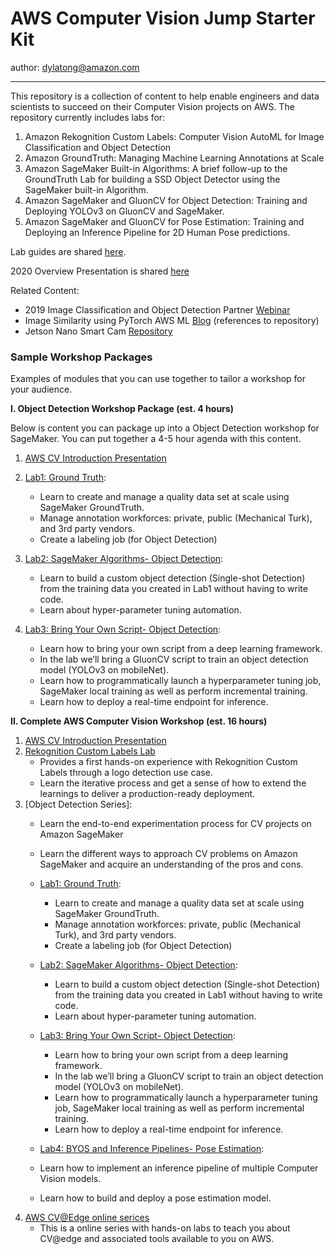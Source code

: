 # AWS Computer Vision Jump Starter Kit
author: dylatong@amazon.com

---

This repository is a collection of content to help enable engineers and data scientists to succeed on their Computer Vision projects on AWS. The repository currently includes labs for:

1. Amazon Rekognition Custom Labels: Computer Vision AutoML for Image Classification and Object Detection
2. Amazon GroundTruth: Managing Machine Learning Annotations at Scale
3. Amazon SageMaker Built-in Algorithms: A brief follow-up to the GroundTruth Lab for building a SSD Object Detector using the SageMaker built-in Algorithm.
4. Amazon SageMaker and GluonCV for Object Detection: Training and Deploying YOLOv3 on GluonCV and SageMaker.
5. Amazon SageMaker and GluonCV for Pose Estimation: Training and Deploying an Inference Pipeline for 2D Human Pose predictions.

Lab guides are shared [here](https://github.com/dylan-tong-aws/aws-cv-jumpstarter/tree/master/lab-guides).

2020 Overview Presentation is shared [here](https://github.com/dylan-tong-aws/aws-cv-jumpstarter/blob/master/presentations/aws-cv-partner-enablement-2020.pdf)

Related Content:
* 2019 Image Classification and Object Detection Partner [Webinar](https://www.youtube.com/watch?v=t7smVKL6d4Q)
* Image Similarity using PyTorch AWS ML [Blog](https://aws.amazon.com/blogs/machine-learning/a-personalized-shop-by-style-experience-using-pytorch-on-amazon-sagemaker-and-amazon-neptune/) (references to repository)
* Jetson Nano Smart Cam [Repository](https://github.com/dylan-tong-aws/jetson-nano-smart-cam)

### Sample Workshop Packages
Examples of modules that you can use together to tailor a workshop for your audience.

**I. Object Detection Workshop Package (est. 4 hours)**

Below is content you can package up into a Object Detection workshop for SageMaker. You can put together a 4-5 hour agenda with this content.

1. [AWS CV Introduction Presentation](https://github.com/dylan-tong-aws/aws-cv-jumpstarter/blob/master/presentations/aws-cv-partner-enablement-2020.pdf)
2. [Lab1: Ground Truth](https://github.com/dylan-tong-aws/aws-cv-jumpstarter/blob/master/lab-guides/Lab1-GroundTruth/Lab1-%20Ground%20Truth.pdf):
    - Learn to create and manage a quality data set at
    scale using SageMaker GroundTruth.
    - Manage annotation workforces: private,
    public (Mechanical Turk), and 3rd party
    vendors.
    - Create a labeling job (for Object Detection)
 3. [Lab2: SageMaker Algorithms- Object Detection](https://github.com/dylan-tong-aws/aws-cv-jumpstarter/blob/master/lab-guides/Lab2-SM-ObjectDetection/Lab2-SageMaker-Algorithms-ObjectDetection.pdf):
    - Learn to build a custom object detection (Single-shot
    Detection) from the training data you created in Lab1
    without having to write code.
    - Learn about hyper-parameter tuning automation.

4. [Lab3: Bring Your Own Script- Object Detection](https://github.com/dylan-tong-aws/aws-cv-jumpstarter/blob/master/lab-guides/Lab3-GluonCV-YOLOv3/Lab3-BYOS%20YOLOv3%20Object%20Detector%20on%20GluonCV.pdf):
    - Learn how to bring your own script from a deep
    learning framework.
    - In the lab we’ll bring a GluonCV script to train an
    object detection model (YOLOv3 on mobileNet).
    - Learn how to programmatically launch a
    hyperparameter tuning job, SageMaker local training
    as well as perform incremental training.
    - Learn how to deploy a real-time endpoint for
    inference.


**II. Complete AWS Computer Vision Workshop (est. 16 hours)**

1. [AWS CV Introduction Presentation](https://github.com/dylan-tong-aws/aws-cv-jumpstarter/blob/master/presentations/aws-cv-partner-enablement-2020.pdf)
2. [Rekognition Custom Labels Lab](https://github.com/dylan-tong-aws/aws-cv-jumpstarter/blob/master/lab-guides/Lab-Amazon%20Rekognition%20Custom%20Labels/Lab-Rekognition%20Custom%20Labels.pdf)
    - Provides a first hands-on experience with Rekognition Custom Labels through a logo detection use case.
    - Learn the iterative process and get a sense of how to extend the learnings to deliver a production-ready deployment.
3. [Object Detection Series]:
    - Learn the end-to-end experimentation process for CV projects on Amazon SageMaker
    - Learn the different ways to approach CV problems on Amazon SageMaker and acquire an understanding of the pros and cons.
    
    - [Lab1: Ground Truth](https://github.com/dylan-tong-aws/aws-cv-jumpstarter/blob/master/lab-guides/Lab1-GroundTruth/Lab1-%20Ground%20Truth.pdf):
        - Learn to create and manage a quality data set at
    scale using SageMaker GroundTruth.
        - Manage annotation workforces: private,
    public (Mechanical Turk), and 3rd party
    vendors.
        - Create a labeling job (for Object Detection)
    - [Lab2: SageMaker Algorithms- Object Detection](https://github.com/dylan-tong-aws/aws-cv-jumpstarter/blob/master/lab-guides/Lab2-SM-ObjectDetection/Lab2-SageMaker-Algorithms-ObjectDetection.pdf):
        - Learn to build a custom object detection (Single-shot
    Detection) from the training data you created in Lab1
    without having to write code.
        - Learn about hyper-parameter tuning automation.

    - [Lab3: Bring Your Own Script- Object Detection](https://github.com/dylan-tong-aws/aws-cv-jumpstarter/blob/master/lab-guides/Lab3-GluonCV-YOLOv3/Lab3-BYOS%20YOLOv3%20Object%20Detector%20on%20GluonCV.pdf):
        - Learn how to bring your own script from a deep
    learning framework.
        - In the lab we’ll bring a GluonCV script to train an
    object detection model (YOLOv3 on mobileNet).
        - Learn how to programmatically launch a
    hyperparameter tuning job, SageMaker local training
    as well as perform incremental training.
        - Learn how to deploy a real-time endpoint for
    inference.
    - [Lab4: BYOS and Inference Pipelines- Pose Estimation](https://raw.githubusercontent.com/dylan-tong-aws/aws-cv-jumpstarter/master/notebooks/lab4-gluoncv-pose-estimation-pipeline-on-sagemaker.ipynb):
    - Learn how to implement an inference pipeline of multiple Computer Vision models.
    - Learn how to build and deploy a pose estimation model.
4. [AWS CV@Edge online serices](http://cv-edge-aws.com/)
    - This is a online series with hands-on labs to teach you about CV@edge and associated tools available to you on AWS.
   
